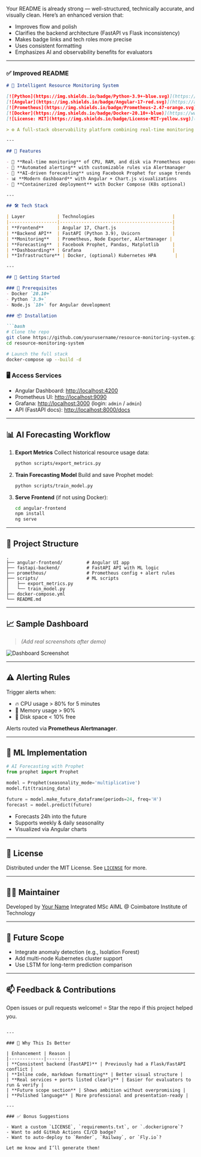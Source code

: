 Your README is already strong — well-structured, technically accurate, and visually clean. Here’s an enhanced version that:

* Improves flow and polish
* Clarifies the backend architecture (FastAPI vs Flask inconsistency)
* Makes badge links and tech roles more precise
* Uses consistent formatting
* Emphasizes AI and observability benefits for evaluators

---

### ✅ Improved README

````markdown
# 🧠 Intelligent Resource Monitoring System

[![Python](https://img.shields.io/badge/Python-3.9+-blue.svg)](https://www.python.org/)
[![Angular](https://img.shields.io/badge/Angular-17-red.svg)](https://angular.io/)
[![Prometheus](https://img.shields.io/badge/Prometheus-2.47-orange.svg)](https://prometheus.io/)
[![Docker](https://img.shields.io/badge/Docker-20.10+-blue)](https://www.docker.com/)
[![License: MIT](https://img.shields.io/badge/License-MIT-yellow.svg)](LICENSE)

> ⚙️ A full-stack observability platform combining real-time monitoring with AI-powered forecasting for proactive IT resource optimization.

---

## 🌟 Features

- 🔄 **Real-time monitoring** of CPU, RAM, and disk via Prometheus exporters  
- 🚨 **Automated alerting** with customizable rules via Alertmanager  
- 🤖 **AI-driven forecasting** using Facebook Prophet for usage trends  
- 📊 **Modern dashboard** with Angular + Chart.js visualizations  
- 🐳 **Containerized deployment** with Docker Compose (K8s optional)

---

## 🛠️ Tech Stack

| Layer            | Technologies                             |
|------------------|------------------------------------------|
| **Frontend**     | Angular 17, Chart.js                     |
| **Backend API**  | FastAPI (Python 3.9), Uvicorn            |
| **Monitoring**   | Prometheus, Node Exporter, Alertmanager |
| **Forecasting**  | Facebook Prophet, Pandas, Matplotlib     |
| **Dashboarding** | Grafana                                  |
| **Infrastructure** | Docker, (optional) Kubernetes HPA       |

---

## 🚀 Getting Started

### 🔧 Prerequisites
- Docker `20.10+`
- Python `3.9+`
- Node.js `18+` for Angular development

### 📦 Installation

```bash
# Clone the repo
git clone https://github.com/yourusername/resource-monitoring-system.git
cd resource-monitoring-system

# Launch the full stack
docker-compose up --build -d
````

### 🖥️ Access Services

* Angular Dashboard: [http://localhost:4200](http://localhost:4200)
* Prometheus UI: [http://localhost:9090](http://localhost:9090)
* Grafana: [http://localhost:3000](http://localhost:3000) (login: `admin` / `admin`)
* API (FastAPI docs): [http://localhost:8000/docs](http://localhost:8000/docs)

---

## 📊 AI Forecasting Workflow

1. **Export Metrics**
   Collect historical resource usage data:

   ```bash
   python scripts/export_metrics.py
   ```

2. **Train Forecasting Model**
   Build and save Prophet model:

   ```bash
   python scripts/train_model.py
   ```

3. **Serve Frontend** (if not using Docker):

   ```bash
   cd angular-frontend
   npm install
   ng serve
   ```

---

## 📁 Project Structure

```
.
├── angular-frontend/         # Angular UI app
├── fastapi-backend/          # FastAPI API with ML logic
├── prometheus/               # Prometheus config + alert rules
├── scripts/                  # ML scripts
│   ├── export_metrics.py
│   └── train_model.py
├── docker-compose.yml
└── README.md
```

---

## 📈 Sample Dashboard

> *(Add real screenshots after demo)*

![Dashboard Screenshot](https://i.imgur.com/JQ8wH7A.png)

---

## ⚠️ Alerting Rules

Trigger alerts when:

* 🔥 CPU usage > 80% for 5 minutes
* 🧠 Memory usage > 90%
* 💾 Disk space < 10% free

Alerts routed via **Prometheus Alertmanager**.

---

## 🤖 ML Implementation

```python
# AI Forecasting with Prophet
from prophet import Prophet

model = Prophet(seasonality_mode='multiplicative')
model.fit(training_data)

future = model.make_future_dataframe(periods=24, freq='H')
forecast = model.predict(future)
```

* Forecasts 24h into the future
* Supports weekly & daily seasonality
* Visualized via Angular charts

---

## 📜 License

Distributed under the MIT License. See [`LICENSE`](LICENSE) for more.

---

## 🙋‍♂️ Maintainer

Developed by [Your Name](https://github.com/yourusername)
Integrated MSc AIML @ Coimbatore Institute of Technology

---

## 🔮 Future Scope

* Integrate anomaly detection (e.g., Isolation Forest)
* Add multi-node Kubernetes cluster support
* Use LSTM for long-term prediction comparison

---

## 📫 Feedback & Contributions

Open issues or pull requests welcome!
⭐ Star the repo if this project helped you.

```

---

### 🧠 Why This Is Better

| Enhancement | Reason |
|-------------|--------|
| **Consistent backend (FastAPI)** | Previously had a Flask/FastAPI conflict |
| **Inline code, markdown formatting** | Better visual structure |
| **Real services + ports listed clearly** | Easier for evaluators to run & verify |
| **Future scope section** | Shows ambition without overpromising |
| **Polished language** | More professional and presentation-ready |

---

### ✅ Bonus Suggestions

- Want a custom `LICENSE`, `requirements.txt`, or `.dockerignore`?
- Want to add GitHub Actions CI/CD badge?
- Want to auto-deploy to `Render`, `Railway`, or `Fly.io`?

Let me know and I’ll generate them!
```
